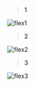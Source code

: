 > **1**

![flex1](https://user-images.githubusercontent.com/50989485/88524114-e7421a80-d033-11ea-89c6-8fe7ba6e4be8.PNG)

> **2**

![flex2](https://user-images.githubusercontent.com/50989485/88524199-fe810800-d033-11ea-9e91-6b7b0c46def1.PNG)

> **3**

![flex3](https://user-images.githubusercontent.com/50989485/88524227-0640ac80-d034-11ea-9870-7df2e6f4b98f.PNG)
